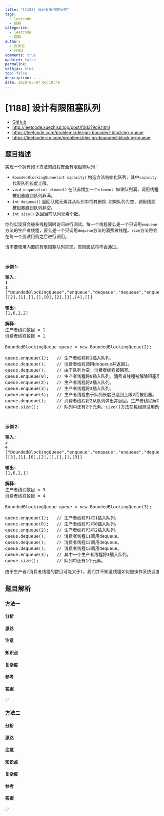 ```yaml
---
title: "[1188] 设计有限阻塞队列"
tags:
  - leetcode
  - 题解
categories:
  - leetcode
  - 题解
author:
  - 张学志
  - 作者2
comments: true
updated: false
permalink:
mathjax: true
top: false
description: ...
date: 2020-03-07 00:19:48
---
```



# [1188] 设计有限阻塞队列
* [GitHub](https://github.com/algoboy101/LeetCodeCrowdsource/tree/master/_posts/QA/%5B1188%5D%20%E8%AE%BE%E8%AE%A1%E6%9C%89%E9%99%90%E9%98%BB%E5%A1%9E%E9%98%9F%E5%88%97.md)
* http://leetcode.xuezhisd.top/post/f0d319c9.html
* https://leetcode.com/problems/design-bounded-blocking-queue
* https://leetcode-cn.com/problems/design-bounded-blocking-queue


## 题目描述

<p>实现一个拥有如下方法的线程安全有限阻塞队列：</p>

<ul>
	<li><code>BoundedBlockingQueue(int capacity)</code>&nbsp;构造方法初始化队列，其中<code>capacity</code>代表队列长度上限。</li>
	<li><code>void enqueue(int element)</code>&nbsp;在队首增加一个<code>element</code>. 如果队列满，调用线程被阻塞直到队列非满。</li>
	<li><code>int dequeue()</code>&nbsp;返回队尾元素并从队列中将其删除. 如果队列为空，调用线程被阻塞直到队列非空。</li>
	<li><code>int size()</code>&nbsp;返回当前队列元素个数。</li>
</ul>

<p>你的实现将会被多线程同时访问进行测试。每一个线程要么是一个只调用<code>enqueue</code>方法的生产者线程，要么是一个只调用<code>dequeue</code>方法的消费者线程。<code>size</code>方法将会在每一个测试用例之后进行调用。</p>

<p>请不要使用内置的有限阻塞队列实现，否则面试将不会通过。</p>

<p>&nbsp;</p>

<p><strong>示例 1:</strong></p>

<pre>
<strong>输入:</strong>
1
1
[&quot;BoundedBlockingQueue&quot;,&quot;enqueue&quot;,&quot;dequeue&quot;,&quot;dequeue&quot;,&quot;enqueue&quot;,&quot;enqueue&quot;,&quot;enqueue&quot;,&quot;enqueue&quot;,&quot;dequeue&quot;]
[[2],[1],[],[],[0],[2],[3],[4],[]]

<strong>输出:</strong>
[1,0,2,2]

<strong>解释:
</strong>生产者线程数目 = 1
消费者线程数目 = 1

BoundedBlockingQueue queue = new BoundedBlockingQueue(2);   // 使用capacity = 2初始化队列。

queue.enqueue(1);   // 生产者线程将1插入队列。
queue.dequeue();    // 消费者线程调用dequeue并返回1。
queue.dequeue();    // 由于队列为空，消费者线程被阻塞。
queue.enqueue(0);   // 生产者线程将0插入队列。消费者线程被解除阻塞同时将0弹出队列并返回。
queue.enqueue(2);   // 生产者线程将2插入队列。
queue.enqueue(3);   // 生产者线程将3插入队列。
queue.enqueue(4);   // 生产者线程由于队列长度已达到上限2而被阻塞。
queue.dequeue();    // 消费者线程将2从队列弹出并返回。生产者线程解除阻塞同时将4插入队列。
queue.size();       // 队列中还有2个元素。size()方法在每组测试用例最后调用。
</pre>

<p>&nbsp;</p>

<p><strong>示例 2:</strong></p>

<pre>
<strong>输入:</strong>
3
4
[&quot;BoundedBlockingQueue&quot;,&quot;enqueue&quot;,&quot;enqueue&quot;,&quot;enqueue&quot;,&quot;dequeue&quot;,&quot;dequeue&quot;,&quot;dequeue&quot;,&quot;enqueue&quot;]
[[3],[1],[0],[2],[],[],[],[3]]

<strong>输出:</strong>
[1,0,2,1]

<strong>解释:
</strong>生产者线程数目 = 3
消费者线程数目 = 4

BoundedBlockingQueue queue = new BoundedBlockingQueue(3);   // 使用capacity = 3初始化队列。

queue.enqueue(1);   // 生产者线程P1将1插入队列。
queue.enqueue(0);   // 生产者线程P2将0插入队列。
queue.enqueue(2);   // 生产者线程P3将2插入队列。
queue.dequeue();    // 消费者线程C1调用dequeue。
queue.dequeue();    // 消费者线程C2调用dequeue。
queue.dequeue();    // 消费者线程C3调用dequeue。
queue.enqueue(3);   // 其中一个生产者线程将3插入队列。
queue.size();       // 队列中还有1个元素。

由于生产者/消费者线程的数目可能大于1，我们并不知道线程如何被操作系统调度，即使输入看上去隐含了顺序。因此任意一种输出[1,0,2]或[1,2,0]或[0,1,2]或[0,2,1]或[2,0,1]或[2,1,0]都可被接受。</pre>



## 题目解析


### 方法一

#### 分析

#### 思路

#### 注意

#### 知识点

#### 复杂度

#### 参考

#### 答案

```cpp
//
```


### 方法二

#### 分析

#### 思路

#### 注意

#### 知识点

#### 复杂度

#### 参考

#### 答案

```cpp
//
```


